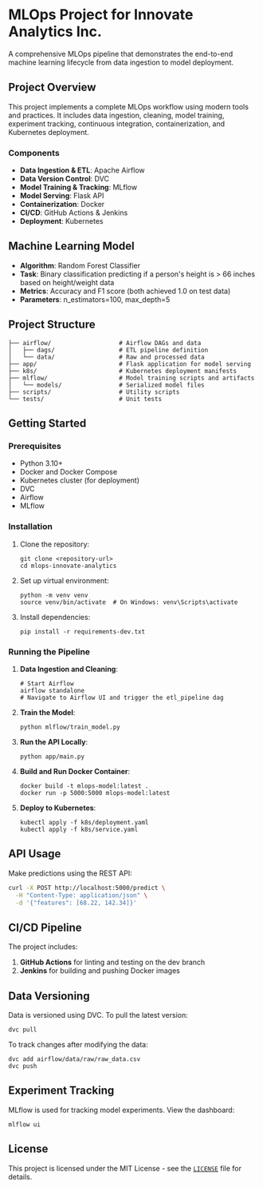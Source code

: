 # MLOps Project for Innovate Analytics Inc.

A comprehensive MLOps pipeline that demonstrates the end-to-end machine learning lifecycle from data ingestion to model deployment.

## Project Overview

This project implements a complete MLOps workflow using modern tools and practices. It includes data ingestion, cleaning, model training, experiment tracking, continuous integration, containerization, and Kubernetes deployment.


### Components

- **Data Ingestion & ETL**: Apache Airflow
- **Data Version Control**: DVC
- **Model Training & Tracking**: MLflow
- **Model Serving**: Flask API
- **Containerization**: Docker
- **CI/CD**: GitHub Actions & Jenkins
- **Deployment**: Kubernetes

## Machine Learning Model

- **Algorithm**: Random Forest Classifier
- **Task**: Binary classification predicting if a person's height is > 66 inches based on height/weight data
- **Metrics**: Accuracy and F1 score (both achieved 1.0 on test data)
- **Parameters**: n_estimators=100, max_depth=5

## Project Structure

```
├── airflow/                   # Airflow DAGs and data
│   ├── dags/                  # ETL pipeline definition
│   └── data/                  # Raw and processed data
├── app/                       # Flask application for model serving
├── k8s/                       # Kubernetes deployment manifests
├── mlflow/                    # Model training scripts and artifacts
│   └── models/                # Serialized model files
├── scripts/                   # Utility scripts
└── tests/                     # Unit tests
```

## Getting Started

### Prerequisites

- Python 3.10+
- Docker and Docker Compose
- Kubernetes cluster (for deployment)
- DVC
- Airflow
- MLflow

### Installation

1. Clone the repository:
   ```
   git clone <repository-url>
   cd mlops-innovate-analytics
   ```

2. Set up virtual environment:
   ```
   python -m venv venv
   source venv/bin/activate  # On Windows: venv\Scripts\activate
   ```

3. Install dependencies:
   ```
   pip install -r requirements-dev.txt
   ```

### Running the Pipeline

1. **Data Ingestion and Cleaning**:
   ```
   # Start Airflow
   airflow standalone
   # Navigate to Airflow UI and trigger the etl_pipeline dag
   ```
   
2. **Train the Model**:
   ```
   python mlflow/train_model.py
   ```
   
3. **Run the API Locally**:
   ```
   python app/main.py
   ```

4. **Build and Run Docker Container**:
   ```
   docker build -t mlops-model:latest .
   docker run -p 5000:5000 mlops-model:latest
   ```

5. **Deploy to Kubernetes**:
   ```
   kubectl apply -f k8s/deployment.yaml
   kubectl apply -f k8s/service.yaml
   ```

## API Usage

Make predictions using the REST API:

```bash
curl -X POST http://localhost:5000/predict \
  -H "Content-Type: application/json" \
  -d '{"features": [68.22, 142.34]}'
```

## CI/CD Pipeline

The project includes:
1. **GitHub Actions** for linting and testing on the dev branch
2. **Jenkins** for building and pushing Docker images

## Data Versioning

Data is versioned using DVC. To pull the latest version:

```
dvc pull
```

To track changes after modifying the data:

```
dvc add airflow/data/raw/raw_data.csv
dvc push
```

## Experiment Tracking

MLflow is used for tracking model experiments. View the dashboard:

```
mlflow ui
```

## License

This project is licensed under the MIT License - see the [`LICENSE`](LICENSE) file for details.
